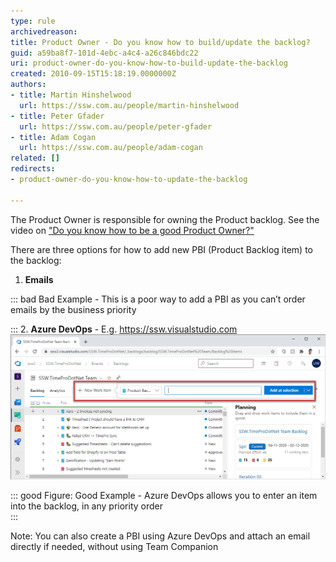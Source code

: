 ```yaml
---
type: rule
archivedreason: 
title: Product Owner - Do you know how to build/update the backlog?
guid: a59ba8f7-101d-4ebc-a4c4-a26c846bdc22
uri: product-owner-do-you-know-how-to-build-update-the-backlog
created: 2010-09-15T15:18:19.0000000Z
authors:
- title: Martin Hinshelwood
  url: https://ssw.com.au/people/martin-hinshelwood
- title: Peter Gfader
  url: https://ssw.com.au/people/peter-gfader
- title: Adam Cogan
  url: https://ssw.com.au/people/adam-cogan
related: []
redirects:
- product-owner-do-you-know-how-to-update-the-backlog

---
```


The Product Owner is responsible for owning the Product backlog. See the video on ["Do you know how to be a good Product Owner?"](/_layouts/15/FIXUPREDIRECT.ASPX?WebId=3dfc0e07-e23a-4cbb-aac2-e778b71166a2&TermSetId=07da3ddf-0924-4cd2-a6d4-a4809ae20160&TermId=a91de77d-a8dd-40be-b61a-bd6305e7183f)

There are three options for how to add new PBI (Product Backlog item) to the backlog:

<!--endintro-->

1. **Emails** 

::: bad
Bad Example - This is a poor way to add a PBI as you can’t order emails by the business priority

:::
2. **Azure DevOps** - E.g. https://ssw.visualstudio.com
 ![](AzureDevOpsBacklog.png)


::: good
Figure: Good Example - Azure DevOps allows you to enter an item into the backlog, in any priority order  
:::


Note: You can also create a PBI using Azure DevOps and attach an email directly if needed, without using Team Companion
